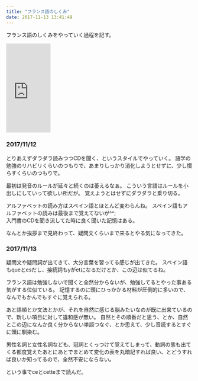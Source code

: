 ```yaml
---
title: "フランス語のしくみ"
date: 2017-11-13 13:41:49
---
```


フランス語のしくみをやっていく過程を記す。

<iframe style="width:120px;height:240px;" marginwidth="0" marginheight="0" scrolling="no" frameborder="0" src="https://rcm-fe.amazon-adsystem.com/e/cm?ref=qf_sp_asin_til&t=karino203-22&m=amazon&o=9&p=8&l=as1&IS1=1&detail=1&asins=4560086842&linkId=e9ca3aed9695be62a7d17f89c3fc3caa&bc1=ffffff&lt1=_top&fc1=333333&lc1=0066c0&bg1=ffffff&f=ifr">
    </iframe>

### 2017/11/12

とりあえずダラダラ読みつつCDを聞く、というスタイルでやっていく。
語学の勉強のリハビリくらいのつもりで、あまりしっかり消化しようとせずに、少し慣らすくらいのつもりで。

最初は発音のルールが延々と続くのは萎えるなぁ。
こういう言語はルールを小出しにしていって欲しい所だが。
覚えようとはせずにダラダラと乗り切る。

アルファベットの読み方はスペイン語とほとんど変わらんね。
スペイン語もアルファベットの読みは最後まで覚えてないが^^;  
入門書のCDを聞き流してた時に良く聞いた記憶はある。

なんとか挨拶まで見終わって、疑問文くらいまで来るとやる気になってきた。

### 2017/11/13

疑問文や疑問詞が出てきて、大分言葉を習ってる感じが出てきた。
スペイン語もqueとesだし、接続詞もyがetになるだけとか、この辺は似てるね。

フランス語は勉強しないで聞くと全然分からないが、勉強してるとやった事ある気がする位似ている。
記憶するのに頭にひっかかる材料が圧倒的に多いので、なんでもかんでもすぐに覚えられる。

あと語順とか文法とかが、それを自然に感じる脳みたいなのが既に出来ているので、新しい項目に対して違和感が無い。
自然とその順番だと思う、とか、自然とこの辺になんか良く分からない単語つなぐ、とか思えて、少し音読するとすぐに頭に馴染む。

男性名詞と女性名詞なども、冠詞とくっつけて覚えてしまって、動詞の態も出てくる都度覚えたあとにあとでまとめて変化の表を丸暗記すれば良い、とどうすれば良いか知ってるので、全然不安にならない。

という事でceとcetteまで読んだ。
